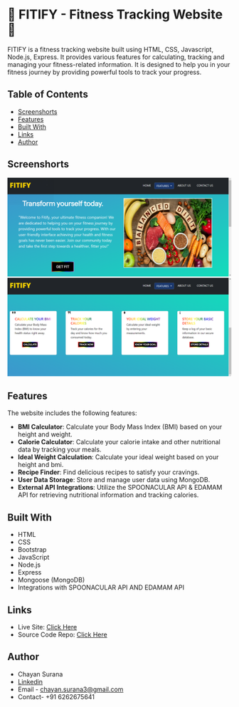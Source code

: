 # 🚀 FITIFY - Fitness Tracking Website 🚀

FITIFY is a fitness tracking website built using HTML, CSS, Javascript, Node.js, Express. It provides various features for calculating, tracking and managing your fitness-related information. It is designed to help you in your fitness journey by providing powerful tools to track your progress. 

## Table of Contents
- [Screenshorts](#screenshorts)
- [Features](#features)
- [Built With](#built-with)
- [Links](#links)
- [Author](#author)

## Screenshorts
![ScreenShot](./ScreenShot1.png)
![ScreenShot](./ScreenShot2.png)

## Features

The website includes the following features:

- **BMI Calculator**: Calculate your Body Mass Index (BMI) based on your height and weight.
- **Calorie Calculator**: Calculate your calorie intake and other nutritional data by tracking your meals.
- **Ideal Weight Calculation**: Calculate your ideal weight based on your height and bmi.
- **Recipe Finder**: Find delicious recipes to satisfy your cravings.
- **User Data Storage**: Store and manage user data using MongoDB.
- **External API Integrations**: Utilize the SPOONACULAR API & EDAMAM API for retrieving nutritional information and tracking calories.  

## Built With

- HTML
- CSS
- Bootstrap
- JavaScript
- Node.js
- Express
- Mongoose (MongoDB)
- Integrations with SPOONACULAR API AND EDAMAM API

## Links

- Live Site: [Click Here](https://fitify-fitness-tracker.netlify.app/)
- Source Code Repo: [Click Here](https://github.com/chayansurana3/FITIFY-Fitness-Tracker.git)

## Author

- Chayan Surana
- [Linkedin](https://www.linkedin.com/in/chayan-surana-a93857136/)
- Email - chayan.surana3@gmail.com
- Contact- +91 6262675641